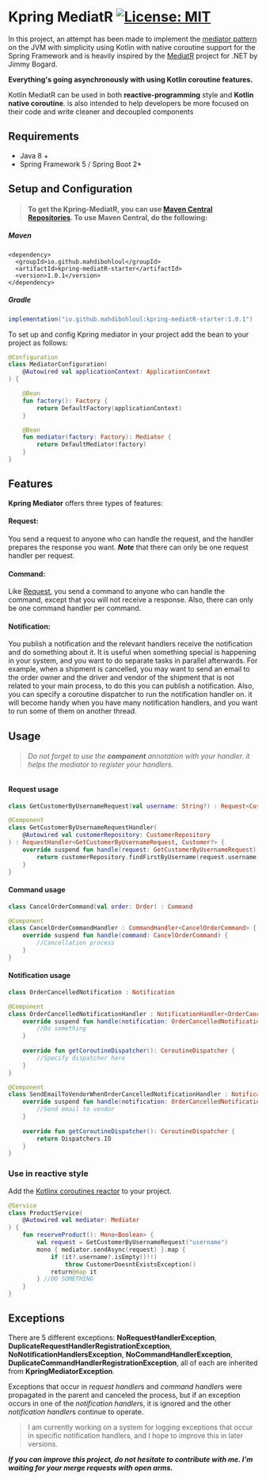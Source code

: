 # Kpring MediatR [![License: MIT](https://img.shields.io/badge/License-MIT-yellow.svg)](https://opensource.org/licenses/MIT)

In this project, an attempt has been made to implement
the [mediator pattern](https://en.wikipedia.org/wiki/Mediator_pattern#:~:text=In%20software%20engineering%2C%20the%20mediator,a%20set%20of%20objects%20interact.&text=Objects%20no%20longer%20communicate%20directly,communicating%20objects%2C%20thereby%20reducing%20coupling.)
on the JVM with simplicity using Kotlin with native coroutine support for the Spring Framework and is heavily inspired
by the [MediatR](https://github.com/jbogard/MediatR) project for .NET by Jimmy Bogard.

**Everything's going asynchronously with using Kotlin coroutine features.**

Kotlin MediatR can be used in both **reactive-programming** style and **Kotlin native coroutine**. is also intended to
help developers be more focused on their code and write cleaner and decoupled components

## Requirements

* Java 8 +
* Spring Framework 5 / Spring Boot 2*

## Setup and Configuration

> #### To get the Kpring-MediatR, you can use [Maven Central Repositories](https://search.maven.org/artifact/io.github.mahdibohloul/kpring-mediatR-starter). To use Maven Central, do the following:

##### Maven
```maven
<dependency>
  <groupId>io.github.mahdibohloul</groupId>
  <artifactId>kpring-mediatR-starter</artifactId>
  <version>1.0.1</version>
</dependency>
```
##### Gradle
```gradle
implementation("io.github.mahdibohloul:kpring-mediatR-starter:1.0.1")
```

To set up and config Kpring mediator in your project add the bean to your project as follows:

```kotlin
@Configuration
class MediatorConfiguration(
    @Autowired val applicationContext: ApplicationContext
) {

    @Bean
    fun factory(): Factory {
        return DefaultFactory(applicationContext)
    }

    @Bean
    fun mediator(factory: Factory): Mediator {
        return DefaultMediator(factory)
    }
}
```

## Features

**Kpring Mediator** offers three types of features:

#### Request:

You send a request to anyone who can handle the request, and the handler prepares the response you want.
***Note*** that there can only be one request handler per request.

#### Command:

Like [Request](#Request:), you send a command to anyone who can handle the command, except that you will not receive a response. Also, there can only be one command handler per command.

#### Notification:

You publish a notification and the relevant handlers receive the notification and do something about it. It is useful when something special is happening in your system, and you want to do separate tasks in parallel afterwards. For example, when a shipment is cancelled, you may want to send an email to the order owner and the driver and vendor of the shipment that is not related to your main process, to do this you can publish a notification.
Also, you can specify a coroutine dispatcher to run the notification handler on. it will become handy when you have many notification handlers, and you want to run some of them on another thread.

## Usage

> ###### Do not forget to use the **component** annotation with your handler. it helps the mediator to register your handlers.

#### Request usage

```kotlin
class GetCustomerByUsernameRequest(val username: String?) : Request<Customer?>
```

```kotlin
@Component
class GetCustomerByUsernameRequestHandler(
    @Autowired val customerRepository: CustomerRepository
) : RequestHandler<GetCustomerByUsernameRequest, Customer?> {
    override suspend fun handle(request: GetCustomerByUsernameRequest): Customer? {
        return customerRepository.findFirstByUsername(request.username).awaitFirstOrNull()
    }
}
```

#### Command usage

```kotlin
class CancelOrderCommand(val order: Order) : Command
```

```kotlin
@Component
class CancelOrderCommandHandler : CommandHandler<CancelOrderCommand> {
    override suspend fun handle(command: CancelOrderCommand) {
        //Cancellation process
    }
}
```

#### Notification usage

```kotlin
class OrderCancelledNotification : Notification
```

```kotlin
@Component
class OrderCancelledNotificationHandler : NotificationHandler<OrderCancelledNotification> {
    override suspend fun handle(notification: OrderCancelledNotification) {
        //Do something
    }
    
    override fun getCoroutineDispatcher(): CoroutineDispatcher {
        //Specify dispatcher here
    }
}

@Component
class SendEmailToVendorWhenOrderCancelledNotificationHandler : NotificationHandler<OrderCancelledNotification> {
    override suspend fun handle(notification: OrderCancelledNotification) {
        //Send email to vendor
    }
    
    override fun getCoroutineDispatcher(): CoroutineDispatcher {
        return Dispatchers.IO
    }
}
```

### Use in reactive style

Add the [Kotlinx coroutines reactor](https://kotlin.github.io/kotlinx.coroutines/kotlinx-coroutines-reactor/index.html) to your project.

```kotlin
@Service
class ProductService(
    @Autowired val mediator: Mediator
) {
    fun reserveProduct(): Mono<Boolean> {
        val request = GetCustomerByUsernameRequest("username")
        mono { mediator.sendAsync(request) }.map {
            if (it?.username?.isEmpty()!!)
                throw CustomerDoesntExistsException()
            return@map it
        } //DO SOMETHING
    }
}
```

## Exceptions

There are 5 different exceptions: **NoRequestHandlerException**, **DuplicateRequestHandlerRegistrationException**, **NoNotificationHandlersException**, **NoCommandHandlerException**, **DuplicateCommandHandlerRegistrationException**, all of each are inherited from **KpringMediatorException**.

Exceptions that occur in *request handler*s and *command handler*s were propagated in the parent and canceled the process, but if an exception occurs in one of the *notification handler*s, it is ignored and the other *notification handler*s continue to operate.

> I am currently working on a system for logging exceptions that occur in specific notification handlers, and I hope to improve this in later versions.

***If you can improve this project, do not hesitate to contribute with me. I'm waiting for your merge requests with open arms.***

